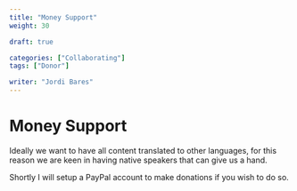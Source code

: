 ```yaml
---
title: "Money Support"
weight: 30

draft: true

categories: ["Collaborating"]
tags: ["Donor"]

writer: "Jordi Bares"
---
```


# Money Support

Ideally we want to have all content translated to other languages, for this reason we are keen in having native speakers that can give us a hand.

Shortly I will setup a PayPal account to make donations if you wish to do so.